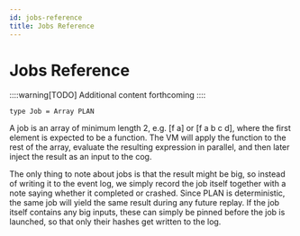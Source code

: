 ```yaml
---
id: jobs-reference
title: Jobs Reference
---
```


# Jobs Reference

::::warning[TODO]
Additional content forthcoming
::::

```
type Job = Array PLAN
```

A job is an array of minimum length 2, e.g. [f a] or [f a b c d], where the first element is expected to be a function. The VM will apply the function to the rest of the array, evaluate the resulting expression in parallel, and then later inject the result as an input to the cog.

The only thing to note about jobs is that the result might be big, so instead of writing it to the event log, we simply record the job itself together with a note saying whether it completed or crashed. Since PLAN is deterministic, the same job will yield the same result during any future replay. If the job itself contains any big inputs, these can simply be pinned before the job is launched, so that only their hashes get written to the log.
